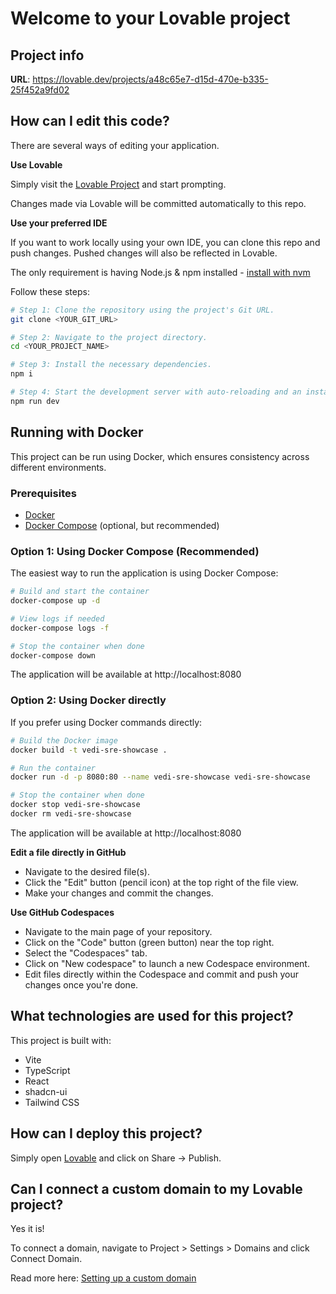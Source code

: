 
# Welcome to your Lovable project

## Project info

**URL**: https://lovable.dev/projects/a48c65e7-d15d-470e-b335-25f452a9fd02

## How can I edit this code?

There are several ways of editing your application.

**Use Lovable**

Simply visit the [Lovable Project](https://lovable.dev/projects/a48c65e7-d15d-470e-b335-25f452a9fd02) and start prompting.

Changes made via Lovable will be committed automatically to this repo.

**Use your preferred IDE**

If you want to work locally using your own IDE, you can clone this repo and push changes. Pushed changes will also be reflected in Lovable.

The only requirement is having Node.js & npm installed - [install with nvm](https://github.com/nvm-sh/nvm#installing-and-updating)

Follow these steps:

```sh
# Step 1: Clone the repository using the project's Git URL.
git clone <YOUR_GIT_URL>

# Step 2: Navigate to the project directory.
cd <YOUR_PROJECT_NAME>

# Step 3: Install the necessary dependencies.
npm i

# Step 4: Start the development server with auto-reloading and an instant preview.
npm run dev
```

## Running with Docker

This project can be run using Docker, which ensures consistency across different environments.

### Prerequisites

- [Docker](https://docs.docker.com/get-docker/)
- [Docker Compose](https://docs.docker.com/compose/install/) (optional, but recommended)

### Option 1: Using Docker Compose (Recommended)

The easiest way to run the application is using Docker Compose:

```sh
# Build and start the container
docker-compose up -d

# View logs if needed
docker-compose logs -f

# Stop the container when done
docker-compose down
```

The application will be available at http://localhost:8080

### Option 2: Using Docker directly

If you prefer using Docker commands directly:

```sh
# Build the Docker image
docker build -t vedi-sre-showcase .

# Run the container
docker run -d -p 8080:80 --name vedi-sre-showcase vedi-sre-showcase

# Stop the container when done
docker stop vedi-sre-showcase
docker rm vedi-sre-showcase
```

The application will be available at http://localhost:8080

**Edit a file directly in GitHub**

- Navigate to the desired file(s).
- Click the "Edit" button (pencil icon) at the top right of the file view.
- Make your changes and commit the changes.

**Use GitHub Codespaces**

- Navigate to the main page of your repository.
- Click on the "Code" button (green button) near the top right.
- Select the "Codespaces" tab.
- Click on "New codespace" to launch a new Codespace environment.
- Edit files directly within the Codespace and commit and push your changes once you're done.

## What technologies are used for this project?

This project is built with:

- Vite
- TypeScript
- React
- shadcn-ui
- Tailwind CSS

## How can I deploy this project?

Simply open [Lovable](https://lovable.dev/projects/a48c65e7-d15d-470e-b335-25f452a9fd02) and click on Share -> Publish.

## Can I connect a custom domain to my Lovable project?

Yes it is!

To connect a domain, navigate to Project > Settings > Domains and click Connect Domain.

Read more here: [Setting up a custom domain](https://docs.lovable.dev/tips-tricks/custom-domain#step-by-step-guide)
